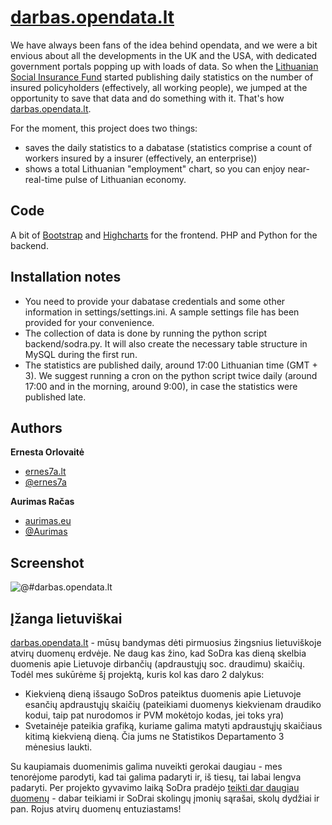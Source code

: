 # [darbas.opendata.lt](http://darbas.opendata.lt)

We have always been fans of the idea behind opendata, and we were a bit envious about all the developments in the UK and the USA,
with dedicated government portals popping up with loads of data. So when the [Lithuanian Social Insurance Fund](http://www.sodra.lt/en)
started publishing daily statistics on the number of insured policyholders (effectively, all working people),
we jumped at the opportunity to save that data and do something with it. That's how [darbas.opendata.lt](http://darbas.opendata.lt).

For the moment, this project does two things:
+ saves the daily statistics to a dabatase (statistics comprise a count of workers insured by a insurer (effectively, an enterprise))
+ shows a total Lithuanian "employment" chart, so you can enjoy near-real-time pulse of Lithuanian economy.

## Code

A bit of [Bootstrap](http://twitter.github.io/bootstrap/) and [Highcharts](http://www.highcharts.com/) for the frontend. PHP and Python for the backend.

## Installation notes

+ You need to provide your dabatase credentials and some other information in settings/settings.ini. A sample settings file has been provided for your convenience.
+ The collection of data is done by running the python script backend/sodra.py. It will also create the necessary table structure in MySQL during the first run.
+ The statistics are published daily, around 17:00 Lithuanian time (GMT + 3). We suggest running a cron on the python script twice daily (around 17:00 and in the morning, around 9:00), in case the statistics were published late.

## Authors
**Ernesta Orlovaitė**

+ [ernes7a.lt](http://ernes7a.lt)
+ [@ernes7a](http://twitter.com/ernes7a)

**Aurimas Račas**

+ [aurimas.eu](http://aurimas.eu)
+ [@Aurimas](http://twitter.com/aurimas)

## Screenshot
 ![@#darbas.opendata.lt](https://raw.githubusercontent.com/kamicollo/darbas.opendata.lt/master/darbas.opendata.lt.png)

## Įžanga lietuviškai

[darbas.opendata.lt](http://darbas.opendata.lt) - mūsų bandymas dėti pirmuosius žingsnius lietuviškoje atvirų duomenų erdvėje. 
Ne daug kas žino, kad SoDra kas dieną skelbia duomenis apie Lietuvoje dirbančių (apdraustųjų soc. draudimu) skaičių. 
Todėl mes sukūrėme šį projektą, kuris kol kas daro 2 dalykus:
+ Kiekvieną dieną išsaugo SoDros pateiktus duomenis apie Lietuvoje esančių apdraustųjų skaičių (pateikiami duomenys kiekvienam draudiko kodui, taip pat nurodomos ir PVM mokėtojo kodas, jei toks yra)
+ Svetainėje pateikia grafiką, kuriame galima matyti apdraustųjų skaičiaus kitimą kiekvieną dieną. Čia jums ne Statistikos Departamento 3 mėnesius laukti.

Su kaupiamais duomenimis galima nuveikti gerokai daugiau - mes tenorėjome parodyti, kad tai galima padaryti ir, iš tiesų, tai labai lengva padaryti.
Per projekto gyvavimo laiką SoDra pradėjo [teikti dar daugiau duomenų](http://www.sodra.lt/lt/paslaugos/informacijos_rinkmenos/draudeju_duomenys) - dabar teikiami ir SoDrai skolingų įmonių sąrašai, skolų dydžiai ir pan. Rojus atvirų duomenų entuziastams!
